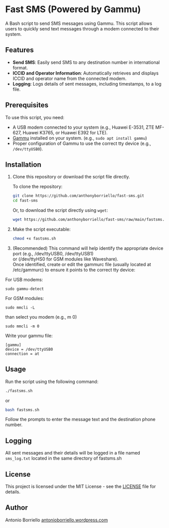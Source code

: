 # Fast SMS (Powered by Gammu)

A Bash script to send SMS messages using Gammu. This script allows users to quickly send text messages through a modem connected to their system.

## Features

- **Send SMS**: Easily send SMS to any destination number in international format.
- **ICCID and Operator Information**: Automatically retrieves and displays ICCID and operator name from the connected modem.
- **Logging**: Logs details of sent messages, including timestamps, to a log file.

## Prerequisites

To use this script, you need:
- A USB modem connected to your system (e.g., Huawei E-3531, ZTE MF-627, Huawei K3765, or Huawei E392 for LTE).
- [Gammu](https://wammu.eu/gammu/) installed on your system. (e.g., `sudo apt install gammu`)
- Proper configuration of Gammu to use the correct tty device (e.g., `/dev/ttyUSB0`).

## Installation

1. Clone this repository or download the script file directly.

   To clone the repository:

   ```bash
   git clone https://github.com/anthonyborriello/fast-sms.git
   cd fast-sms
    ```

   Or, to download the script directly using `wget`:

   ```bash
   wget https://github.com/anthonyborriello/fast-sms/raw/main/fastsms.sh
   ```

2. Make the script executable:

   ```bash
   chmod +x fastsms.sh
   ```

3. (Recommended) This command will help identify the appropriate device port (e.g., /dev/ttyUSB0, /dev/ttyUSB1)  
or (/dev/ttyHS0 for GSM modules like Waveshare).  
Once identified, create or edit the gammurc file (usually located at /etc/gammurc) to ensure it points to the correct tty device:

For USB modems:
   ```
   sudo gammu-detect
   ```
For GSM modules:   
   ```
   sudo mmcli -L
   ```
than select you modem (e.g., m 0)
   ```
   sudo mmcli -m 0
   ```
Write your gammu file:
   ```
   [gammu]
   device = /dev/ttyUSB0
   connection = at
   ```

## Usage

Run the script using the following command:

```bash
./fastsms.sh
```
or

```bash
bash fastsms.sh
```

Follow the prompts to enter the message text and the destination phone number.

## Logging

All sent messages and their details will be logged in a file named `sms_log.txt` located in the same directory of fastsms.sh

## License

This project is licensed under the MIT License - see the [LICENSE](LICENSE) file for details.

## Author

Antonio Borriello [antonioborriello.wordpress.com](https://antonioborriello.wordpress.com)

